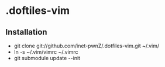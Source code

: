# .doftiles-vim
## Installation
* git clone git://github.com/inet-pwnZ/.dotfiles-vim.git ~/.vim/
* ln -s ~/.vim/vimrc ~/.vimrc
* git submodule update --init
